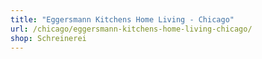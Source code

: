 ```yaml
---
title: "Eggersmann Kitchens Home Living - Chicago"
url: /chicago/eggersmann-kitchens-home-living-chicago/
shop: Schreinerei
---
```

